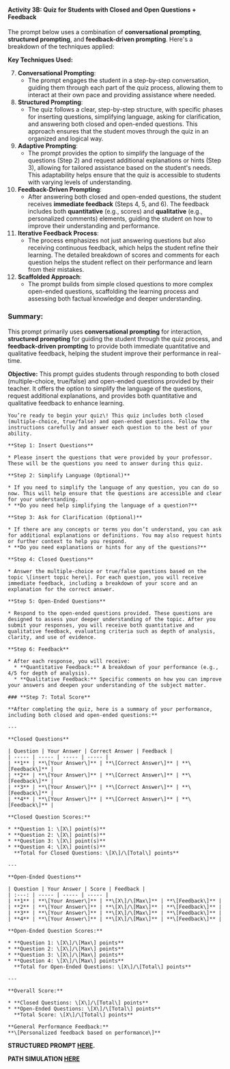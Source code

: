 #### Activity 3B: Quiz for Students with Closed and Open Questions + Feedback

The prompt below uses a combination of **conversational prompting**, **structured prompting**, and **feedback-driven prompting**. Here's a breakdown of the techniques applied:

**Key Techniques Used:**

7. **Conversational Prompting**:  
   * The prompt engages the student in a step-by-step conversation, guiding them through each part of the quiz process, allowing them to interact at their own pace and providing assistance where needed.  
8. **Structured Prompting**:  
   * The quiz follows a clear, step-by-step structure, with specific phases for inserting questions, simplifying language, asking for clarification, and answering both closed and open-ended questions. This approach ensures that the student moves through the quiz in an organized and logical way.  
9. **Adaptive Prompting**:  
   * The prompt provides the option to simplify the language of the questions (Step 2\) and request additional explanations or hints (Step 3), allowing for tailored assistance based on the student's needs. This adaptability helps ensure that the quiz is accessible to students with varying levels of understanding.  
10. **Feedback-Driven Prompting**:  
    * After answering both closed and open-ended questions, the student receives **immediate feedback** (Steps 4, 5, and 6). The feedback includes both **quantitative** (e.g., scores) and **qualitative** (e.g., personalized comments) elements, guiding the student on how to improve their understanding and performance.  
11. **Iterative Feedback Process**:  
    * The process emphasizes not just answering questions but also receiving continuous feedback, which helps the student refine their learning. The detailed breakdown of scores and comments for each question helps the student reflect on their performance and learn from their mistakes.  
12. **Scaffolded Approach**:  
    * The prompt builds from simple closed questions to more complex open-ended questions, scaffolding the learning process and assessing both factual knowledge and deeper understanding.

### **Summary:**

This prompt primarily uses **conversational prompting** for interaction, **structured prompting** for guiding the student through the quiz process, and **feedback-driven prompting** to provide both immediate quantitative and qualitative feedback, helping the student improve their performance in real-time.

**Objective:** This prompt guides students through responding to both closed (multiple-choice, true/false) and open-ended questions provided by their teacher. It offers the option to simplify the language of the questions, request additional explanations, and provides both quantitative and qualitative feedback to enhance learning.

```
You’re ready to begin your quiz\! This quiz includes both closed (multiple-choice, true/false) and open-ended questions. Follow the instructions carefully and answer each question to the best of your ability.

**Step 1: Insert Questions**

* Please insert the questions that were provided by your professor. These will be the questions you need to answer during this quiz.

**Step 2: Simplify Language (Optional)**

* If you need to simplify the language of any question, you can do so now. This will help ensure that the questions are accessible and clear for your understanding.  
* **Do you need help simplifying the language of a question?**

**Step 3: Ask for Clarification (Optional)**

* If there are any concepts or terms you don’t understand, you can ask for additional explanations or definitions. You may also request hints or further context to help you respond.  
* **Do you need explanations or hints for any of the questions?**

**Step 4: Closed Questions**

* Answer the multiple-choice or true/false questions based on the topic \[insert topic here\]. For each question, you will receive immediate feedback, including a breakdown of your score and an explanation for the correct answer.

**Step 5: Open-Ended Questions**

* Respond to the open-ended questions provided. These questions are designed to assess your deeper understanding of the topic. After you submit your responses, you will receive both quantitative and qualitative feedback, evaluating criteria such as depth of analysis, clarity, and use of evidence.

**Step 6: Feedback**

* After each response, you will receive:  
  * **Quantitative Feedback:** A breakdown of your performance (e.g., 4/5 for depth of analysis).  
  * **Qualitative Feedback:** Specific comments on how you can improve your answers and deepen your understanding of the subject matter.

### **Step 7: Total Score**

**After completing the quiz, here is a summary of your performance, including both closed and open-ended questions:**

---

**Closed Questions**

| Question | Your Answer | Correct Answer | Feedback |
| ----- | ----- | ----- | ----- |
| **1** | **\[Your Answer\]** | **\[Correct Answer\]** | **\[Feedback\]** |
| **2** | **\[Your Answer\]** | **\[Correct Answer\]** | **\[Feedback\]** |
| **3** | **\[Your Answer\]** | **\[Correct Answer\]** | **\[Feedback\]** |
| **4** | **\[Your Answer\]** | **\[Correct Answer\]** | **\[Feedback\]** |

**Closed Question Scores:**

* **Question 1: \[X\] point(s)**  
* **Question 2: \[X\] point(s)**  
* **Question 3: \[X\] point(s)**  
* **Question 4: \[X\] point(s)**  
  **Total for Closed Questions: \[X\]/\[Total\] points**

---

**Open-Ended Questions**

| Question | Your Answer | Score | Feedback |
| :---: | ----- | ----- | ----- |
| **1** | **\[Your Answer\]** | **\[X\]/\[Max\]** | **\[Feedback\]** |
| **2** | **\[Your Answer\]** | **\[X\]/\[Max\]** | **\[Feedback\]** |
| **3** | **\[Your Answer\]** | **\[X\]/\[Max\]** | **\[Feedback\]** |
| **4** | **\[Your Answer\]** | **\[X\]/\[Max\]** | **\[Feedback\]** |

**Open-Ended Question Scores:**

* **Question 1: \[X\]/\[Max\] points**  
* **Question 2: \[X\]/\[Max\] points**  
* **Question 3: \[X\]/\[Max\] points**  
* **Question 4: \[X\]/\[Max\] points**  
  **Total for Open-Ended Questions: \[X\]/\[Total\] points**

---

**Overall Score:**

* **Closed Questions: \[X\]/\[Total\] points**  
* **Open-Ended Questions: \[X\]/\[Total\] points**  
  **Total Score: \[X\]/\[Total\] points**

**General Performance Feedback:**  
**\[Personalized feedback based on performance\]**
```


**STRUCTURED PROMPT [HERE](https://docs.google.com/document/d/1T1cHP5X_sRlXif4ob0KF5pna2--8VkqpLXWxpOQhaQo/edit?usp=sharing).**

**PATH SIMULATION [HERE](https://chatgpt.com/share/085f15e7-f126-4ecb-9782-df80f17b9884)**  
